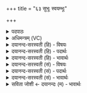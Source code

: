 +++
title = "६३ सुभूः स्वयम्भूः"

+++
<details><summary>पदपाठः</summary>

सु॒भूरिति॑ सु॒ऽभूः। स्व॒य॒म्भूरिति॑ स्व॒य॒म्ऽभूः। प्र॒थ॒मः। अ॒न्तः। म॒ह॒ति। अ॒र्ण॒वे। द॒धे। ह॒। गर्भ॑म्। ऋ॒त्विय॑म्। यतः॑। जा॒तः। प्र॒जाप॑ति॒रिति॑ प्र॒जाऽप॑तिः। ६३।
</details>

<details><summary>अधिमन्त्रम् (VC)</summary>

- समाधाता देवता
- प्रजापतिर्ऋषिः
- विराडनुष्टुप्
- गान्धारः
</details>

<details><summary>दयानन्द-सरस्वती (हि) - विषयः</summary>

ईश्वर कैसा है, इस विषय को अगले मन्त्र में कहा है ॥
</details>

<details><summary>दयानन्द-सरस्वती (हि) - पदार्थः</summary>

पदार्थान्वयभाषाः -  हे जिज्ञासु जन ! (यतः) जिस जगदीश्वर से (प्रजापतिः) विश्व का रक्षक सूर्य (जातः) उत्पन्न हुआ है और जो (सुभूः) सुन्दर विद्यमान (स्वयम्भूः) जो अपने आप प्रसिद्ध उत्पत्तिनाशरहित (प्रथमः) सब से प्रथम जगदीश्वर (महति) बड़े विस्तृत (अर्णवे) जलों से सम्बद्ध हुए संसार के (अन्तः) बीच (ऋत्वियम्) समयानुकूल प्राप्त (गर्भम्) बीज को (दधे) धारण करता है, (ह) उसी की सब लोग उपासना करें ॥६३ ॥
</details>

<details><summary>दयानन्द-सरस्वती (हि) - भावार्थः</summary>

भावार्थभाषाः -  यदि जो मनुष्य लोग सूर्यादि लोकों के उत्तम कारण प्रकृति को और उस प्रकृति में उत्पत्ति की शक्ति को धारण करनेहारे परमात्मा को जानें तो वे जन इस जगत् में विस्तृत सुखवाले होवें ॥६३ ॥
</details>

<details><summary>दयानन्द-सरस्वती (सं) - विषयः</summary>

ईश्वरः कीदृश इत्याह ॥
</details>

<details><summary>दयानन्द-सरस्वती (सं) - पदार्थः</summary>

पदार्थान्वयभाषाः -  हे जिज्ञासो ! यतः प्रजापतिर्जातो यश्च सुभूः स्वयम्भूः प्रथमो जगदीश्वरो महत्यर्णवऽन्तर्ऋत्वियं गर्भं दधे तं ह सर्वे जना उपासीरन् ॥६३।
</details>

<details><summary>दयानन्द-सरस्वती (सं) - भावार्थः</summary>

भावार्थभाषाः -  यदि ये मनुष्याः सूर्य्यादीनां परं कारणं प्रकृतिं तत्र बीजधारकं परमात्मानं च विजानीयुस्तर्हि तेऽस्मिन् संसारे विस्तीर्णसुखा भवेयुः ॥६३।
</details>

<details><summary>सविता जोशी ← दयानन्दः (म) - भावार्थः</summary>

भावार्थभाषाः -  जी माणसे, सूर्य वगैरे गोलांचे कारण प्रकृती आहे हे जाणतात व त्या प्रकृतीमध्ये उत्पत्तीशक्ती धोरण करणाऱ्या परमेश्वराला जाणतात. त्यांना या जगात खूप सुख मिळू शकते.
</details>